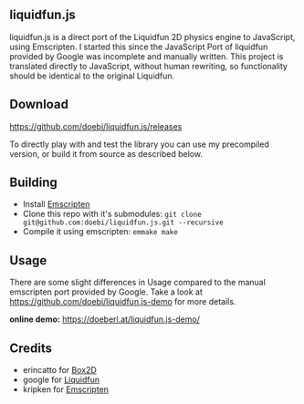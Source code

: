 ## liquidfun.js

liquidfun.js is a direct port of the Liquidfun 2D physics engine to JavaScript, using Emscripten. I started this since the JavaScript Port of liquidfun provided by Google was incomplete and manually written. This project is translated directly to JavaScript, without human rewriting, so functionality should be identical to the original Liquidfun.

## Download
https://github.com/doebi/liquidfun.js/releases

To directly play with and test the library you can use my precompiled version, or build it from source as described below.

## Building

* Install [Emscripten](https://github.com/kripken/emscripten)
* Clone this repo with it's submodules:
`git clone git@github.com:doebi/liquidfun.js.git --recursive`
* Compile it using emscripten:
`emmake make`

## Usage
There are some slight differences in Usage compared to the manual emscripten port provided by Google.
Take a look at https://github.com/doebi/liquidfun.js-demo for more details.

**online demo:**
https://doeberl.at/liquidfun.js-demo/

## Credits

* erincatto for [Box2D](https://github.com/erincatto/box2d)
* google for [Liquidfun](https://github.com/google/liquidfun)
* kripken for [Emscripten](https://github.com/kripken/emscripten)
